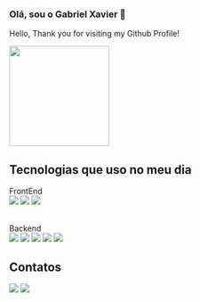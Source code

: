 ### Olá, sou o Gabriel Xavier 👋

Hello, Thank you for visiting my Github Profile!<br>

<img height="180em" src="https://github-readme-stats.vercel.app/api?username=GabrielPw&show_icons=true&theme=codeSTACKr&include_all_commits=true&count_private=true"/>

## Tecnologias que uso no meu dia

FrontEnd<br>
<img src="https://img.shields.io/badge/HTML5-E34F26.svg?style=for-the-badge&logo=HTML5&logoColor=white">
<img src="https://img.shields.io/badge/CSS3-1572B6.svg?style=for-the-badge&logo=CSS3&logoColor=white">
<img src="https://img.shields.io/badge/Bootstrap-7952B3.svg?style=for-the-badge&logo=Bootstrap&logoColor=white">

<br>Backend<br>
<img src="https://img.shields.io/badge/Java-ED8B00?style=for-the-badge&logo=openjdk&logoColor=white">
<img src="https://img.shields.io/badge/Spring%20Boot-6DB33F.svg?style=for-the-badge&logo=Spring-Boot&logoColor=white">
<img src="https://img.shields.io/badge/JavaScript-F7DF1E.svg?style=for-the-badge&logo=JavaScript&logoColor=black">
<img src="https://img.shields.io/badge/MySQL-4479A1.svg?style=for-the-badge&logo=MySQL&logoColor=white">
<img src="https://img.shields.io/badge/Render-46E3B7.svg?style=for-the-badge&logo=Render&logoColor=white">

## Contatos
<div>
  <a href="https://www.linkedin.com/in/gabriel-xavier-a5b762242" target="_blank"><img src="https://img.shields.io/badge/-LinkedIn-%230077B5?style=for-the-badge&logo=linkedin&logoColor=white" target="_blank"></a>
  <a href = "mailto:gxaavier352@gmail.com"><img src="https://img.shields.io/badge/-Gmail-%23333?style=for-the-badge&logo=gmail&logoColor=white" target="_blank"></a>
</div>

